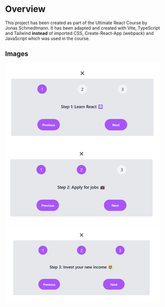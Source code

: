 # Overview

This project has been created as part of the Ultimate React Course by Jonas Schmedtmann. It has been adapted and created with Vite, TypeScript and Tailwind **instead** of imported CSS, Create-React-App (webpack) and JavaScript which was used in the course.

## Images

![Counter Image 1](public/counter_image_1.png)
![Counter Image 2](public/counter_image_2.png)
![Counter Image 3](public/counter_image_3.png)
